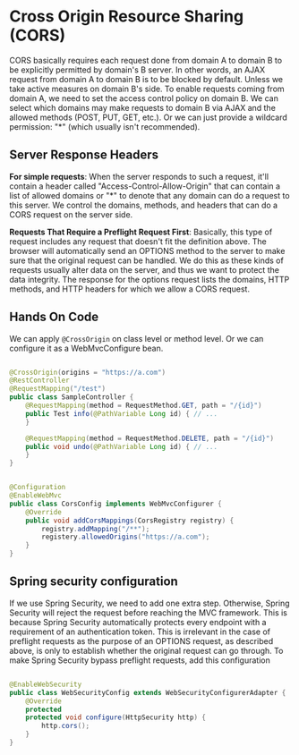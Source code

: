 # Cross Origin Resource Sharing (CORS)

CORS basically requires each request done from domain A to domain B to be explicitly permitted by domain's B server. In
other words, an AJAX request from domain A to domain B is to be blocked by default. Unless we take active measures on
domain B's side. To enable requests coming from domain A, we need to set the access control policy on domain B. We can
select which domains may make requests to domain B via AJAX and the allowed methods (POST, PUT, GET, etc.). Or we can
just provide a wildcard permission: "*" (which usually isn't recommended).

## Server Response Headers

**For simple requests**:
When the server responds to such a request, it'll contain a header called "Access-Control-Allow-Origin" that can contain
a list of allowed domains or "*" to denote that any domain can do a request to this server. We control the domains,
methods, and headers that can do a CORS request on the server side.

**Requests That Require a Preflight Request First**:
Basically, this type of request includes any request that doesn't fit the definition above. The browser will
automatically send an OPTIONS method to the server to make sure that the original request can be handled. We do this as
these kinds of requests usually alter data on the server, and thus we want to protect the data integrity. The response
for the options request lists the domains, HTTP methods, and HTTP headers for which we allow a CORS request.

## Hands On Code

We can apply `@CrossOrigin` on class level or method level. Or we can configure it as a WebMvcConfigure bean.

```java

@CrossOrigin(origins = "https://a.com")
@RestController
@RequestMapping("/test")
public class SampleController {
    @RequestMapping(method = RequestMethod.GET, path = "/{id}")
    public Test info(@PathVariable Long id) { // ...
    }

    @RequestMapping(method = RequestMethod.DELETE, path = "/{id}")
    public void undo(@PathVariable Long id) { // ... 
    }
}
```

```java

@Configuration
@EnableWebMvc
public class CorsConfig implements WebMvcConfigurer {
    @Override
    public void addCorsMappings(CorsRegistry registry) {
        registry.addMapping("/**");
        registery.allowedOrigins("https://a.com");
    }
}

```

## Spring security configuration

If we use Spring Security, we need to add one extra step. Otherwise, Spring Security will reject the request before
reaching the MVC framework. This is because Spring Security automatically protects every endpoint with a requirement of
an authentication token. This is irrelevant in the case of preflight requests as the purpose of an OPTIONS request, as
described above, is only to establish whether the original request can go through. To make Spring Security bypass
preflight requests, add this configuration

```java

@EnableWebSecurity
public class WebSecurityConfig extends WebSecurityConfigurerAdapter {
    @Override
    protected
    protected void configure(HttpSecurity http) {
        http.cors();
    }
}
```